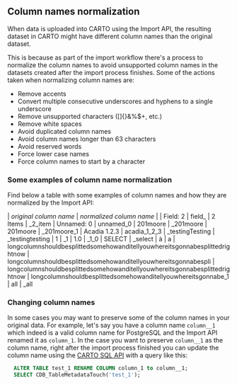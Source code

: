 ## Column names normalization

When data is uploaded into CARTO using the Import API, the resulting dataset in CARTO might have different column names than the original dataset.

This is because as part of the import workflow there's a process to normalize the column names to avoid unsupported column names in the datasets created after the import process finishes. Some of the actions taken when normalizing column names are:

- Remove accents
- Convert multiple consecutive underscores and hyphens to a single underscore
- Remove unsupported characters ([]{}&%$+, etc.)
- Remove white spaces
- Avoid duplicated column names
- Avoid column names longer than 63 characters
- Avoid reserved words
- Force lower case names
- Force column names to start by a character

### Some examples of column name normalization

Find below a table with some examples of column names and how they are normalized by the Import API:

| *original column name* | *normalized column name* |
| Field: 2 | field_
| 2 Items | _2_item
| Unnamed: 0 | unnamed_0
| 201moore | _201moore
| 201moore | _201moore_1
| Acadia 1.2.3 | acadia_1_2_3
| _testingTesting | _testingtesting
| 1 | _1
| 1.0 | _1_0
| SELECT | _select
| à | a
| longcolumnshouldbesplittedsomehowanditellyouwhereitsgonnabesplittedrightnow | longcolumnshouldbesplittedsomehowanditellyouwhereitsgonnabespli 
| longcolumnshouldbesplittedsomehowanditellyouwhereitsgonnabesplittedrightnow | longcolumnshouldbesplittedsomehowanditellyouwhereitsgonnabe_1 
| all | _all

### Changing column names

In some cases you may want to preserve some of the column names in your original data. For example, let's say you have a column name `column__1` which indeed is a valid column name for PostgreSQL and the Import API renamed it as `column_1`. In the case you want to preserve `column__1` as the column name, right after the import process finished you can update the column name using the [CARTO SQL API](https://carto.com/developers/sql-api/) with a query like this:

```sql
  ALTER TABLE test_1 RENAME COLUMN column_1 to column__1;
  SELECT CDB_TableMetadataTouch('test_1');
```
